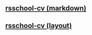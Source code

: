 ## [rsschool-cv (markdown)](https://sanchogr.github.io/cv/cv "my_CV_in_markdown")

## [rsschool-cv (layout)](https://sanchogr.github.io/cv/ "layout_of_my_CV")
